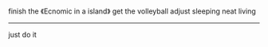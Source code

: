 finish the 《Ecnomic in a island》
get the volleyball
adjust sleeping
neat living
**********
just do it